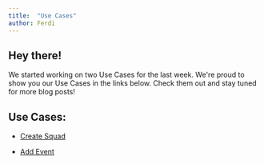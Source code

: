 ```yaml
---
title:  "Use Cases"
author: Ferdi
---
```

## Hey there!
We started working on two Use Cases for the last week. We're proud to show you our Use Cases in the links below. Check them out and stay tuned for more blog posts!

## Use Cases:

* [Create Squad](https://github.com/PalatinCoder/SquadIT.WebApp/blob/master/Documentation/UC_create_squad.md)

* [Add Event](https://github.com/PalatinCoder/SquadIT.WebApp/blob/master/Documentation/UC_add_event.md)
